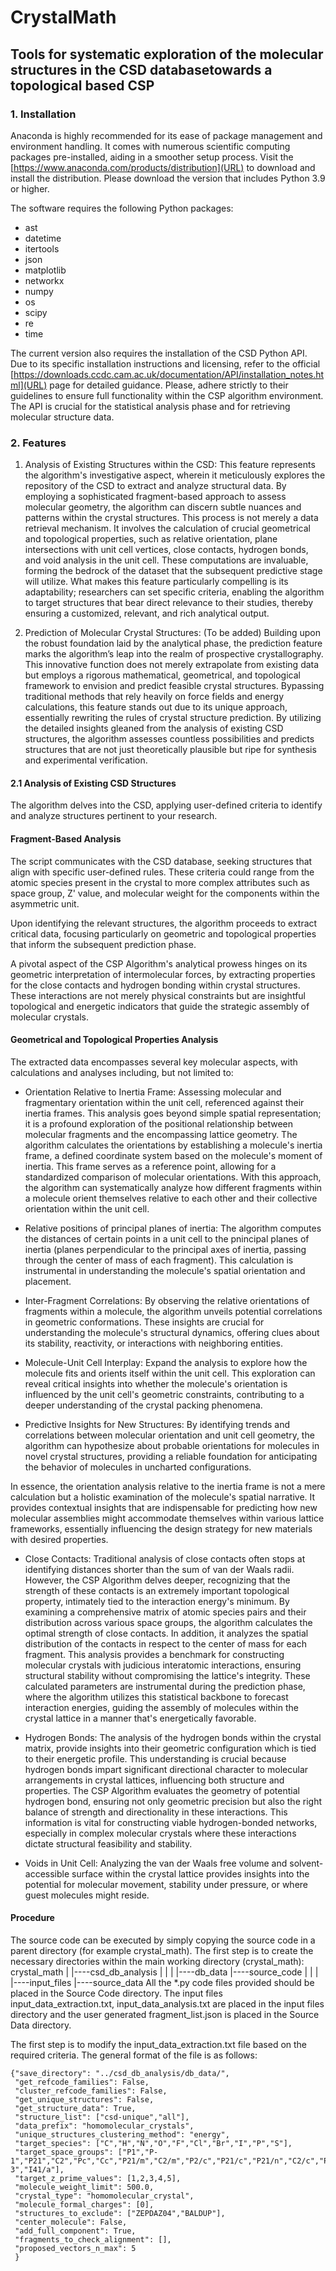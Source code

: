 # CrystalMath 

## Tools for systematic exploration of the molecular structures in the CSD databasetowards a topological based CSP

### 1. Installation

Anaconda is highly recommended for its ease of package management and environment handling. 
It comes with numerous scientific computing packages pre-installed, aiding in a smoother setup process. 
Visit the [https://www.anaconda.com/products/distribution](URL) to download and install the distribution. Please download the version that includes Python 3.9 or higher.

The software requires the following Python packages:
* ast
* datetime
* itertools
* json
* matplotlib
* networkx
* numpy
* os
* scipy
* re
* time

The current version also requires the installation of the CSD Python API.
Due to its specific installation instructions and licensing, refer to the official [https://downloads.ccdc.cam.ac.uk/documentation/API/installation_notes.html](URL) page for detailed guidance. 
Please, adhere strictly to their guidelines to ensure full functionality within the CSP algorithm environment. 
The API is crucial for the statistical analysis phase and for retrieving molecular structure data.

### 2. Features

1. Analysis of Existing Structures within the CSD: This feature represents the algorithm's investigative aspect, wherein it meticulously explores the repository of the CSD to extract and analyze structural data. By employing a sophisticated fragment-based approach to assess molecular geometry, the algorithm can discern subtle nuances and patterns within the crystal structures. This process is not merely a data retrieval mechanism. It involves the calculation of crucial geometrical and topological properties, such as relative orientation, plane intersections with unit cell vertices, close contacts, hydrogen bonds, and void analysis in the unit cell. These computations are invaluable, forming the bedrock of the dataset that the subsequent predictive stage will utilize. What makes this feature particularly compelling is its adaptability; researchers can set specific criteria, enabling the algorithm to target structures that bear direct relevance to their studies, thereby ensuring a customized, relevant, and rich analytical output.

2. Prediction of Molecular Crystal Structures: (To be added) Building upon the robust foundation laid by the analytical phase, the prediction feature marks the algorithm’s leap into the realm of prospective crystallography. This innovative function does not merely extrapolate from existing data but employs a rigorous mathematical, geometrical, and topological framework to envision and predict feasible crystal structures. Bypassing traditional methods that rely heavily on force fields and energy calculations, this feature stands out due to its unique approach, essentially rewriting the rules of crystal structure prediction. By utilizing the detailed insights gleaned from the analysis of existing CSD structures, the algorithm assesses countless possibilities and predicts structures that are not just theoretically plausible but ripe for synthesis and experimental verification.

#### 2.1 Analysis of Existing CSD Structures

The algorithm delves into the CSD, applying user-defined criteria to identify and analyze structures pertinent to your research. 

#### Fragment-Based Analysis

The script communicates with the CSD database, seeking structures that align with specific user-defined rules.  These criteria could range from the atomic species present in the crystal to more complex attributes such as space group, Z' value, and molecular weight for the components within the asymmetric unit.
	
Upon identifying the relevant structures, the algorithm proceeds to extract critical data, focusing particularly on geometric and topological properties that inform the subsequent prediction phase.

A pivotal aspect of the CSP Algorithm's analytical prowess hinges on its geometric interpretation of intermolecular forces, by extracting properties for the close contacts and hydrogen bonding within crystal structures. These interactions are not merely physical constraints but are insightful topological and energetic indicators that guide the strategic assembly of molecular crystals.

#### Geometrical and Topological Properties Analysis

The extracted data encompasses several key molecular aspects, with calculations and analyses including, but not limited to:

* Orientation Relative to Inertia Frame: Assessing molecular and fragmentary orientation within the unit cell, referenced against their inertia frames. This analysis goes beyond simple spatial representation; it is a profound exploration of the positional relationship between molecular fragments and the encompassing lattice geometry. The algorithm calculates the orientations by establishing a molecule's inertia frame, a defined coordinate system based on the molecule's moment of inertia. This frame serves as a reference point, allowing for a standardized comparison of molecular orientations. With this approach, the algorithm can systematically analyze how different fragments within a molecule orient themselves relative to each other and their collective orientation within the unit cell.
	
* Relative positions of principal planes of inertia: The algorithm computes the distances of certain points in a unit cell to the pnincipal planes of inertia (planes perpendicular to the principal axes of inertia, passing through the center of mass of each fragment). This calculation is instrumental in understanding the molecule's spatial orientation and placement.

* Inter-Fragment Correlations: By observing the relative orientations of fragments within a molecule, the algorithm unveils potential correlations in geometric conformations. These insights are crucial for understanding the molecule's structural dynamics, offering clues about its stability, reactivity, or interactions with neighboring entities.
		
* Molecule-Unit Cell Interplay: Expand the analysis to explore how the molecule fits and orients itself within the unit cell. This exploration can reveal critical insights into whether the molecule's orientation is influenced by the unit cell's geometric constraints, contributing to a deeper understanding of the crystal packing phenomena.
		
* Predictive Insights for New Structures: By identifying trends and correlations between molecular orientation and unit cell geometry, the algorithm can hypothesize about probable orientations for molecules in novel crystal structures, providing a reliable foundation for anticipating the behavior of molecules in uncharted configurations.

In essence, the orientation analysis relative to the inertia frame is not a mere calculation but a holistic examination of the molecule's spatial narrative. It provides contextual insights that are indispensable for predicting how new molecular assemblies might accommodate themselves within various lattice frameworks, essentially influencing the design strategy for new materials with desired properties.
	
* Close Contacts: Traditional analysis of close contacts often stops at identifying distances shorter than the sum of van der Waals radii. However, the CSP Algorithm delves deeper, recognizing that the strength of these contacts is an extremely important topological property, intimately tied to the interaction energy's minimum. By examining a comprehensive matrix of atomic species pairs and their distribution across various space groups, the algorithm calculates the optimal strength of close contacts. In addition, it analyzes the spatial distribution of the contacts in respect to the center of mass for each fragment. This analysis  provides a benchmark for constructing molecular crystals with judicious interatomic interactions, ensuring structural stability without compromising the lattice's integrity. These calculated parameters are instrumental during the prediction phase, where the algorithm utilizes this statistical backbone to forecast interaction energies, guiding the assembly of molecules within the crystal lattice in a manner that's energetically favorable.
	
* Hydrogen Bonds: The analysis of the hydrogen bonds within the crystal matrix, provide insights into their geometric configuration which is tied to their energetic profile. This understanding is crucial because hydrogen bonds impart significant directional character to molecular arrangements in crystal lattices, influencing both structure and properties. The CSP Algorithm evaluates the geometry of potential hydrogen bond, ensuring not only geometric precision but also the right balance of strength and directionality in these interactions. This information is vital for constructing viable hydrogen-bonded networks, especially in complex molecular crystals where these interactions dictate structural feasibility and stability.
	
* Voids in Unit Cell: Analyzing the van der Waals free volume and solvent-accessible surface within the crystal lattice provides insights into the potential for molecular movement, stability under pressure, or where guest molecules might reside.

#### Procedure

The source code can be executed by simply copying the source code in a parent directory (for example crystal_math). The first step is to create the necessary directories within the main working directory (crystal_math):
crystal_math
    |
    |----csd_db_analysis
    |        |
    |        |----db_data
    |----source_code
    |        |
    |        |----input_files
    |----source_data
All the *.py code files provided should be placed in the Source Code directory. The input files input_data_extraction.txt, input_data_analysis.txt are placed in the input files directory and the user generated fragment_list.json is placed in the Source Data directory.

The first step is to modify the input_data_extraction.txt file based on the required criteria. The general format of the file is as follows:

	{"save_directory": "../csd_db_analysis/db_data/",
	 "get_refcode_families": False,
	 "cluster_refcode_families": False,
	 "get_unique_structures": False,
	 "get_structure_data": True,
	 "structure_list": ["csd-unique","all"],
	 "data_prefix": "homomolecular_crystals",
	 "unique_structures_clustering_method": "energy",
	 "target_species": ["C","H","N","O","F","Cl","Br","I","P","S"],
	 "target_space_groups": ["P1","P-1","P21","C2","Pc","Cc","P21/m","C2/m","P2/c","P21/c","P21/n","C2/c","P21212","P212121","Pca21","Pna21","Pbcn","Pbca","Pnma","R-3","I41/a"],
	 "target_z_prime_values": [1,2,3,4,5],
	 "molecule_weight_limit": 500.0,
	 "crystal_type": "homomolecular_crystal",
	 "molecule_formal_charges": [0],
	 "structures_to_exclude": ["ZEPDAZ04","BALDUP"],
	 "center_molecule": False,
	 "add_full_component": True,
	 "fragments_to_check_alignment": [],
	 "proposed_vectors_n_max": 5
	 }


